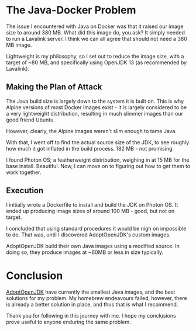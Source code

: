 # The Java-Docker Problem

The issue I encountered with Java on Docker was that it raised our image size to
around 380 MB. What did this image do, you ask? It simply needed to run a
Lavalink server. I think we can all agree that should not need a 380 MB image.

Lightweight is my philosophy, so I set out to reduce the image size, with a
target of ~80 MB, and specifically using OpenJDK 13 (as recommended by
Lavalink).

## Making the Plan of Attack

The Java build size is largely down to the system it is built on. This is why
Alpine versions of most Docker images exist - it is largely considered to be a
very lightweight distribution, resulting in much slimmer images than our good
friend Ubuntu.

However, clearly, the Alpine images weren't slim enough to tame Java.

With that, I went off to find the actual source size of the JDK, to see roughly
how much it got inflated in the build process. 182 MB - not promising.

I found Photon OS; a featherweight distribution, weighing in at 15 MB for the
base install. Beautiful. Now, I can move on to figuring out how to get them to
work together.

## Execution

I initially wrote a Dockerfile to install and build the JDK on Photon OS. It
ended up producing image sizes of around 100 MB - good, but not on target.

I concluded that using standard procedures it would be nigh on impossible to do.
That was, until I discovered AdoptOpenJDK's custom images.

AdoptOpenJDK build their own Java images using a modified source. In doing so,
they produce images at ~60MB or less in size typically.

# Conclusion

[AdoptOpenJDK] have currently the smallest Java images, and the best solutions
for my problem. My homebrew endeavours failed, however, there is already a
better solution in place, and thus that is what I recommend.

Thank you for following in this journey with me. I hope my conclusions prove
useful to anyone enduring the same problem.

[AdoptOpenJDK]: https://hub.docker.com/u/adoptopenjdk

